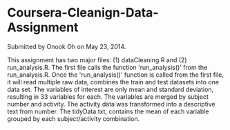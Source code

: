 Coursera-Cleanign-Data-Assignment
=================================

Submitted by Onook Oh on May 23, 2014.

This assignment has two major files: (1) dataCleaning.R and (2) run_analysis.R. The first file calls the function
'run_analysis()' from the run_analysis.R. Once the 'run_analysis()' function is called from the first file, it will 
read multiple raw data, combines the train and test datasets into one data set. The variables of interest are only 
mean and standard deviation, resulting in 33 variables for each. The variables are merged by subject number and activity. 
The activity data was transformed into a descriptive text from number. The tidyData.txt, contains the mean of each 
variable grouped by each subject/activity combination. 
